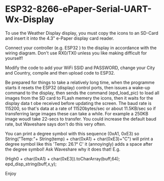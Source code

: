 # ESP32-8266-ePaper-Serial-UART-Wx-Display

To use the Weather Display display, you must copy the icons to an SD-Card and insert it into the 4.3" e-Paper display card reader. 

Connect your controller (e.g. ESP32 ) to the display in accordance with the wiring diagram. Don't use RX0/TX0 unless you like making difficult for yourself!

Modify the code to add your WiFi SSID and PASSWORD, change your City and Country, compile and then upload code to ESP32.

Be prepared for things to take a relatively long time, when the programme starts it resets the ESP32 (display) control ports, then issues a wake-up command to the display, then sends the command (epd_load_pic) to load all images from the SD card to FLash memery the icons, then it waits for the display data t obe received before updating the screen. The baud rate is 115200, so that's data at a rate of 11520bytes/sec or about 11.5KB/sec so if transferring large images these can take a while. For example a 250KB image woudl take 22-secs to transfer. You could increase the default baud rate, but Waveshare says don't do this very often.

You can print a degree symbol with this sequence (0xA1, 0xE3) so String("Temp:"+ String(temp) + char(0xA1) + char(0xE3)+"C") will print a degree symbol like this 'Temp: 26.1° C' it (annoyingly) adds a space after the degree symbol! Ask Waveshare why it does that! E.g.

(High0 + char(0xA1) + char(0xE3)).toCharArray(buff,64);
epd_disp_string(buff,x,y);

Enjoy
